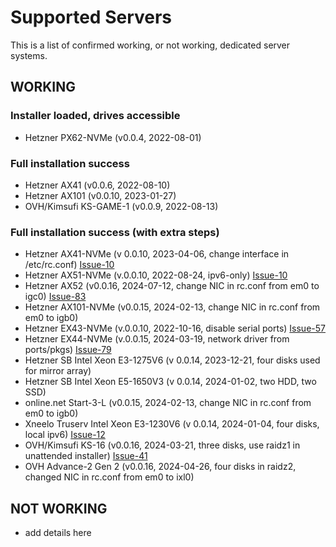 # Supported Servers
This is a list of confirmed working, or not working, dedicated server systems.

## WORKING

### Installer loaded, drives accessible
* Hetzner PX62-NVMe (v0.0.4, 2022-08-01)

### Full installation success
* Hetzner AX41 (v0.0.6, 2022-08-10)
* Hetzner AX101 (v0.0.10, 2023-01-27)
* OVH/Kimsufi KS-GAME-1 (v0.0.9, 2022-08-13)

### Full installation success (with extra steps)
* Hetzner AX41-NVMe (v 0.0.10, 2023-04-06, change interface in /etc/rc.conf) [Issue-10](https://github.com/depenguin-me/depenguin-run/issues/10#issuecomment-1225893163)
* Hetzner AX51-NVMe (v.0.0.10, 2022-08-24, ipv6-only) [Issue-10](https://github.com/depenguin-me/depenguin-run/issues/10)
* Hetzner AX52 (v0.0.16, 2024-07-12, change NIC in rc.conf from em0 to igc0) [Issue-83](https://github.com/depenguin-me/depenguin-run/issues/83)
* Hetzner AX101-NVMe (v0.0.15, 2024-02-13, change NIC in rc.conf from em0 to igb0)
* Hetzner EX43-NVMe (v.0.0.10, 2022-10-16, disable serial ports) [Issue-57](https://github.com/depenguin-me/depenguin-run/issues/57)
* Hetzner EX44-NVMe (v.0.0.15, 2024-03-19, network driver from ports/pkgs) [Issue-79](https://github.com/depenguin-me/depenguin-run/issues/79)
* Hetzner SB Intel Xeon E3-1275V6 (v 0.0.14, 2023-12-21, four disks used for mirror array)
* Hetzner SB Intel Xeon E5-1650V3 (v 0.0.14, 2024-01-02, two HDD, two SSD)
* online.net Start-3-L (v0.0.15, 2024-02-13, change NIC in rc.conf from em0 to igb0)
* Xneelo Truserv Intel Xeon E3-1230V6 (v 0.0.14, 2024-01-04, four disks, local ipv6) [Issue-12](https://github.com/depenguin-me/depenguin-run/issues/12#issuecomment-1877658404)
* OVH/Kimsufi KS-16 (v0.0.16, 2024-03-21, three disks, use raidz1 in unattended installer) [Issue-41](https://github.com/depenguin-me/depenguin-run/issues/41#issuecomment-2011833543)
* OVH Advance-2 Gen 2 (v0.0.16, 2024-04-26, four disks in raidz2, changed NIC in rc.conf from em0 to ixl0)

## NOT WORKING
* add details here
